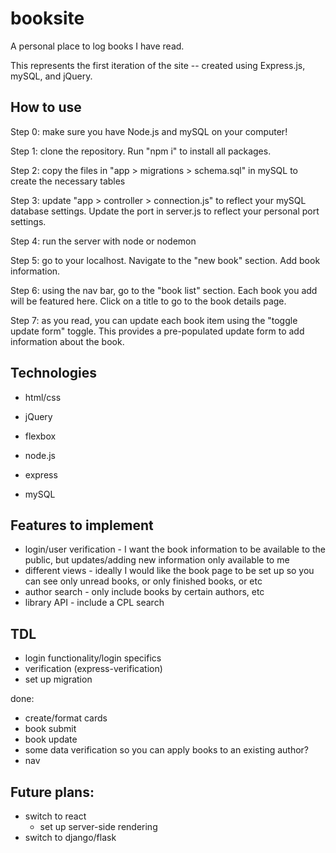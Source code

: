 # booksite

A personal place to log books I have read.

This represents the first iteration of the site -- created using Express.js, mySQL, and jQuery.

## How to use

Step 0: make sure you have Node.js and mySQL on your computer!

Step 1: clone the repository. Run "npm i" to install all packages.

Step 2: copy the files in "app > migrations > schema.sql" in mySQL to create the necessary tables

Step 3: update "app > controller > connection.js" to reflect your mySQL database settings. Update the port in server.js to reflect your personal port settings.

Step 4: run the server with node or nodemon

Step 5: go to your localhost. Navigate to the "new book" section. Add book information.

Step 6: using the nav bar, go to the "book list" section. Each book you add will be featured here. Click on a title to go to the book details page.

Step 7: as you read, you can update each book item using the "toggle update form" toggle. This provides a pre-populated update form to add information about the book.

## Technologies

- html/css
- jQuery
- flexbox

- node.js
- express
- mySQL

## Features to implement

- login/user verification - I want the book information to be available to the public, but updates/adding new information only available to me
- different views - ideally I would like the book page to be set up so you can see only unread books, or only finished books, or etc
- author search - only include books by certain authors, etc
- library API - include a CPL search

## TDL

- login functionality/login specifics
- verification (express-verification)
- set up migration

done:

- create/format cards
- book submit
- book update
- some data verification so you can apply books to an existing author?
- nav

## Future plans:

- switch to react
  - set up server-side rendering
- switch to django/flask
